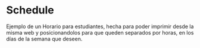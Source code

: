# Schedule
Ejemplo de un Horario para estudiantes, hecha para poder imprimir desde la misma web y posicionandolos para que queden separados por horas, en los días de la semana que deseen.
